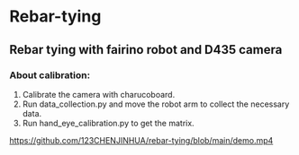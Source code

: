 # Rebar-tying
## Rebar tying with fairino robot and D435 camera
### About calibration:
1. Calibrate the camera with charucoboard.
1. Run data_collection.py and move the robot arm to collect the necessary data.
1. Run hand_eye_calibration.py to get the matrix.

https://github.com/123CHENJINHUA/rebar-tying/blob/main/demo.mp4

